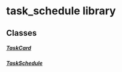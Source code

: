 



# task_schedule library











## Classes

##### [TaskCard](../widgets_task_schedule/TaskCard-class.md)






##### [TaskSchedule](../widgets_task_schedule/TaskSchedule-class.md)



















